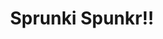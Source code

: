 ---
slug: sprunki-spunkr-2051
title: Sprunki Spunkr!!
description: "Sprunki Spunkr!! is an exciting online game. Play for free directly in your browser!"
icon: /images/popular_mods/Sprunki Spunkr!!.png
url: https://wowtbc.net/sprunkin/sprunki-spunkr/index.html
previewImage: /images/popular_mods/Sprunki Spunkr!!.png
type: popular mods

# SEO配置
seo:
  title: "Sprunki Spunkr!! - Play Free Online Game | Fun Browser Games"
  description: "Sprunki Spunkr!! - Play this fun online game for free in your browser. No download required!"
  ogImage: "/images/popular_mods/Sprunki Spunkr!!.png"
  keywords: "sprunki-spunkr-2051, online game, browser game, free game, popular mods game, play online"

videoUrls:
  - https://www.youtube.com/embed/example1
  - https://www.youtube.com/embed/example2

whyPlay:
  title: "Why Play Sprunki Spunkr!!?"
  items:
    - "Immersive Gameplay: Sprunki Spunkr!! offers an engaging and immersive gaming experience that will keep you entertained for hours"
    - "Challenging Levels: Test your skills with increasingly difficult challenges and obstacles"
    - "Beautiful Graphics: Enjoy stunning visuals and smooth animations that bring the game world to life"
    - "Regular Updates: New content and features are added regularly to keep the game fresh and exciting"
    - "Free to Play: Experience all the fun without spending a penny"
    - "Community Features: Connect with other players, share strategies, and compete for high scores"
    - "Cross-Platform: Play on any device with a web browser, no downloads required"

features:
  title: "Key Features of Sprunki Spunkr!!"
  image: "/images/popular_mods/Sprunki Spunkr!!.png"
  items:
    - "Intuitive Controls: Easy to learn controls make Sprunki Spunkr!! accessible for players of all skill levels"
    - "Multiple Game Modes: Enjoy various gameplay options that provide different challenges and experiences"
    - "Character Customization: Personalize your gaming experience with unique characters and items"
    - "Achievement System: Complete special tasks to earn rewards and recognition"
    - "Leaderboards: Compete with players worldwide and see who can achieve the highest scores"

characteristics:
  title: "Game Characteristics"
  image: "/images/popular_mods/Sprunki Spunkr!!.png"
  items:
    - "Genre: Popular mods game with elements of strategy and skill"
    - "Difficulty: Suitable for both casual gamers and those seeking a challenge"
    - "Play Time: Quick sessions or extended gameplay, depending on your preference"
    - "Art Style: Vibrant and engaging visuals that enhance the gaming experience"
    - "Sound Design: Immersive audio that complements the gameplay perfectly"

info: "Sprunki Spunkr!! is an exciting online game that offers players a unique and engaging gaming experience. With its intuitive controls, stunning visuals, and challenging gameplay, Sprunki Spunkr!! provides hours of entertainment for players of all ages and skill levels. Whether you're looking for a quick gaming session during a break or an extended play session, Sprunki Spunkr!! delivers an immersive experience that will keep you coming back for more. The game features multiple levels of increasing difficulty, ensuring that players are constantly challenged as they progress. With regular updates adding new content and features, Sprunki Spunkr!! remains fresh and exciting, providing endless entertainment options for its growing community of players."

howToPlayIntro: "Welcome to Sprunki Spunkr!!! This guide will walk you through the basics and help you master the game. Whether you're a beginner or looking to improve your skills, these tips and instructions will enhance your gaming experience."

howToPlaySteps:
  - title: "Getting Started"
    description: "Begin your Sprunki Spunkr!! adventure by familiarizing yourself with the controls. Use your keyboard or mouse to navigate through the game interface. The tutorial will guide you through the basic mechanics and help you understand the objectives."
  - title: "Understanding the Objectives"
    description: "In Sprunki Spunkr!!, your main goal is to progress through levels by completing specific objectives. Each level presents unique challenges that require different strategies and approaches."
  - title: "Mastering the Controls"
    description: "Practice using the controls to improve your precision and reaction time. Sprunki Spunkr!! requires quick reflexes and strategic thinking to overcome obstacles and defeat opponents."
  - title: "Utilizing Power-ups"
    description: "Collect power-ups throughout the game to enhance your abilities and overcome difficult challenges. Each power-up offers unique advantages that can be crucial for success."
  - title: "Developing Strategies"
    description: "As you progress in Sprunki Spunkr!!, develop effective strategies for different scenarios. Analyze patterns, anticipate challenges, and adapt your approach to maximize your performance."

faq:
  title: "Frequently Asked Questions about Sprunki Spunkr!!"
  items:
    - question: "Is Sprunki Spunkr!! free to play?"
      answer: "Yes, Sprunki Spunkr!! is completely free to play directly in your web browser. No downloads or purchases are required to enjoy the full game experience."
    - question: "Can I play Sprunki Spunkr!! on mobile devices?"
      answer: "Yes, Sprunki Spunkr!! is optimized for both desktop and mobile play. You can enjoy the game on any device with a web browser and internet connection."
    - question: "Are there any in-game purchases?"
      answer: "While Sprunki Spunkr!! is free to play, there may be optional in-game purchases available for cosmetic items or additional features that don't affect core gameplay."
    - question: "How often is Sprunki Spunkr!! updated?"
      answer: "The developers regularly update Sprunki Spunkr!! with new content, features, and improvements based on player feedback and game performance."
    - question: "Can I play Sprunki Spunkr!! offline?"
      answer: "Currently, Sprunki Spunkr!! requires an internet connection to play as it's a browser-based online game."
    - question: "Is Sprunki Spunkr!! suitable for children?"
      answer: "Yes, Sprunki Spunkr!! is designed to be family-friendly and suitable for players of all ages."
    - question: "How do I report bugs or issues?"
      answer: "If you encounter any problems while playing Sprunki Spunkr!!, you can report them through the game's support page or contact the developers directly through their website."
    - question: "Still Have Questions?"
      answer: "If you have additional questions about Sprunki Spunkr!! that aren't covered in this FAQ, please visit our support center or contact our customer service team for assistance."
---